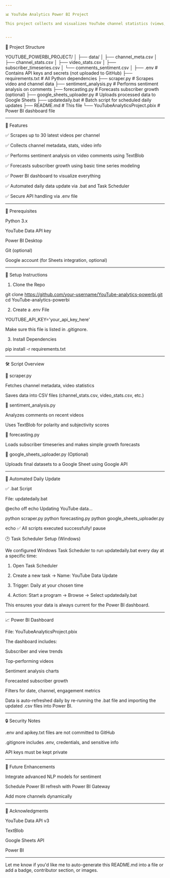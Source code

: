 ```yaml
---

📊 YouTube Analytics Power BI Project

This project collects and visualizes YouTube channel statistics (views, subscribers, video performance, and sentiment analysis of comments) for multiple tech YouTube creators using the YouTube Data API. Data is processed via Python and visualized in Power BI. The dataset is automatically updated daily using a .bat script and Task Scheduler.


---
```


📁 Project Structure

YOUTUBE_POWERBI_PROJECT/
│
├── data/
│   ├── channel_meta.csv
│   ├── channel_stats.csv
│   ├── video_stats.csv
│   ├── subscriber_timeseries.csv
│   └── comments_sentiment.csv
│
├── .env                         # Contains API keys and secrets (not uploaded to GitHub)
├── requirements.txt             # All Python dependencies
├── scraper.py                  # Scrapes video and channel data
├── sentiment_analysis.py       # Performs sentiment analysis on comments
├── forecasting.py              # Forecasts subscriber growth (optional)
├── google_sheets_uploader.py   # Uploads processed data to Google Sheets
├── updatedaily.bat             # Batch script for scheduled daily updates
├── README.md                   # This file
└── YouTubeAnalyticsProject.pbix # Power BI dashboard file


---

🚀 Features

✅ Scrapes up to 30 latest videos per channel

✅ Collects channel metadata, stats, video info

✅ Performs sentiment analysis on video comments using TextBlob

✅ Forecasts subscriber growth using basic time series modeling

✅ Power BI dashboard to visualize everything

✅ Automated daily data update via .bat and Task Scheduler

✅ Secure API handling via .env file



---

🔑 Prerequisites

Python 3.x

YouTube Data API key

Power BI Desktop

Git (optional)

Google account (for Sheets integration, optional)



---

🧪 Setup Instructions

1. Clone the Repo

git clone https://github.com/your-username/YouTube-analytics-powerbi.git
cd YouTube-analytics-powerbi

2. Create a .env File

YOUTUBE_API_KEY='your_api_key_here'

Make sure this file is listed in .gitignore.

3. Install Dependencies

pip install -r requirements.txt


---

🛠️ Script Overview

🔹 scraper.py

Fetches channel metadata, video statistics

Saves data into CSV files (channel_stats.csv, video_stats.csv, etc.)


🔹 sentiment_analysis.py

Analyzes comments on recent videos

Uses TextBlob for polarity and subjectivity scores


🔹 forecasting.py

Loads subscriber timeseries and makes simple growth forecasts


🔹 google_sheets_uploader.py (Optional)

Uploads final datasets to a Google Sheet using Google API



---

🔁 Automated Daily Update

✅ .bat Script

File: updatedaily.bat

@echo off
echo Updating YouTube data...

python scraper.py
python forecasting.py
python google_sheets_uploader.py

echo ✅ All scripts executed successfully!
pause

🕑 Task Scheduler Setup (Windows)

We configured Windows Task Scheduler to run updatedaily.bat every day at a specific time:

1. Open Task Scheduler


2. Create a new task → Name: YouTube Data Update


3. Trigger: Daily at your chosen time


4. Action: Start a program → Browse → Select updatedaily.bat



This ensures your data is always current for the Power BI dashboard.


---

📈 Power BI Dashboard

File: YouTubeAnalyticsProject.pbix

The dashboard includes:

Subscriber and view trends

Top-performing videos

Sentiment analysis charts

Forecasted subscriber growth

Filters for date, channel, engagement metrics


Data is auto-refreshed daily by re-running the .bat file and importing the updated .csv files into Power BI.


---

🔒 Security Notes

.env and apikey.txt files are not committed to GitHub

.gitignore includes .env, credentials, and sensitive info

API keys must be kept private



---

📌 Future Enhancements

Integrate advanced NLP models for sentiment

Schedule Power BI refresh with Power BI Gateway

Add more channels dynamically



---

🙌 Acknowledgments

YouTube Data API v3

TextBlob

Google Sheets API

Power BI



---

Let me know if you'd like me to auto-generate this README.md into a file or add a badge, contributor section, or images.

